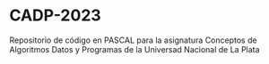 # CADP-2023
Repositorio de código en PASCAL para la asignatura Conceptos de Algoritmos Datos y Programas de la Universad Nacional de La Plata
